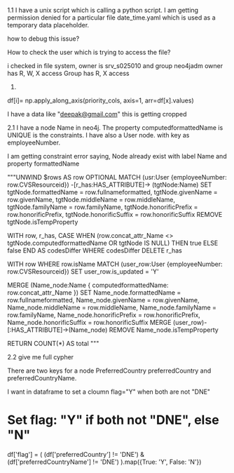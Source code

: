 1.1 I have a unix script which is calling a python script.
I am getting permission denied for a particular file date_time.yaml which is used as a temporary data
placeholder.

how to debug this issue?

How to check the user which is trying to access the file?

i checked in file system, owner is srv_s025010 and group neo4jadm
owner has R, W, X access
Group has R, X access 



1. 

df[i]= np.apply_along_axis(priority_cols, axis=1, arr=df[x].values)

I have a data like "deepak@gmail.com" this is getting cropped 


2.1 I have a node Name in neo4j. The property computedformattedName is UNIQUE is the constraints.
I have also a User node. with key as employeeNumber.

I am getting constraint error saying, Node already exist with label Name and property formattedName



"""UNWIND $rows AS row
OPTIONAL MATCH (usr:User {employeeNumber: row.CVSResourceid}) 
              -[r_has:HAS_ATTRIBUTE]-> (tgtNode:Name)
SET tgtNode.formattedName       = row.fullnameformatted,
    tgtNode.givenName           = row.givenName,
    tgtNode.middleName          = row.middleName,
    tgtNode.familyName          = row.familyName,
    tgtNode.honorificPrefix     = row.honorificPrefix,
    tgtNode.honorificSuffix     = row.honorificSuffix
REMOVE tgtNode.isTempProperty

WITH row, r_has,
     CASE 
         WHEN (row.concat_attr_Name <> tgtNode.computedformattedName OR tgtNode IS NULL) 
         THEN true 
         ELSE false 
     END AS codesDiffer
WHERE codesDiffer
DELETE r_has

WITH row
WHERE row.isName
MATCH (user_row:User {employeeNumber: row.CVSResourceid})
SET user_row.is_updated = 'Y'

MERGE (Name_node:Name {
    computedformattedName: row.concat_attr_Name
})
SET Name_node.formattedName   = row.fullnameformatted,
    Name_node.givenName       = row.givenName,
    Name_node.middleName      = row.middleName,
    Name_node.familyName      = row.familyName,
    Name_node.honorificPrefix = row.honorificPrefix,
    Name_node.honorificSuffix = row.honorificSuffix
MERGE (user_row)-[:HAS_ATTRIBUTE]->(Name_node)
REMOVE Name_node.isTempProperty

RETURN COUNT(*) AS total
"""

2.2 give me full cypher

There are two keys for a node PreferredCountry
preferredCountry and preferredCountryName.

I want in dataframe to set a cloumn flag="Y" when both are not "DNE"

# Set flag: "Y" if both not "DNE", else "N"
df['flag'] = (
    (df['preferredCountry'] != 'DNE') & 
    (df['preferredCountryName'] != 'DNE')
).map({True: 'Y', False: 'N'})